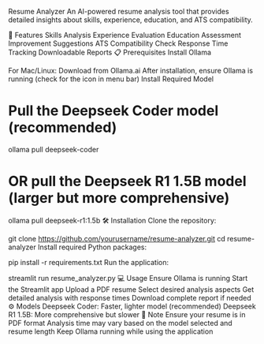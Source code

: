 Resume Analyzer
An AI-powered resume analysis tool that provides detailed insights about skills, experience, education, and ATS compatibility.

🚀 Features
Skills Analysis
Experience Evaluation
Education Assessment
Improvement Suggestions
ATS Compatibility Check
Response Time Tracking
Downloadable Reports
📋 Prerequisites
Install Ollama

For Mac/Linux: Download from Ollama.ai
After installation, ensure Ollama is running (check for the icon in menu bar)
Install Required Model

# Pull the Deepseek Coder model (recommended)
ollama pull deepseek-coder

# OR pull the Deepseek R1 1.5B model (larger but more comprehensive)
ollama pull deepseek-r1:1.5b
🛠️ Installation
Clone the repository:

git clone https://github.com/yourusername/resume-analyzer.git
cd resume-analyzer
Install required Python packages:

pip install -r requirements.txt
Run the application:

streamlit run resume_analyzer.py
💻 Usage
Ensure Ollama is running
Start the Streamlit app
Upload a PDF resume
Select desired analysis aspects
Get detailed analysis with response times
Download complete report if needed
⚙️ Models
Deepseek Coder: Faster, lighter model (recommended)
Deepseek R1 1.5B: More comprehensive but slower
📝 Note
Ensure your resume is in PDF format
Analysis time may vary based on the model selected and resume length
Keep Ollama running while using the application
